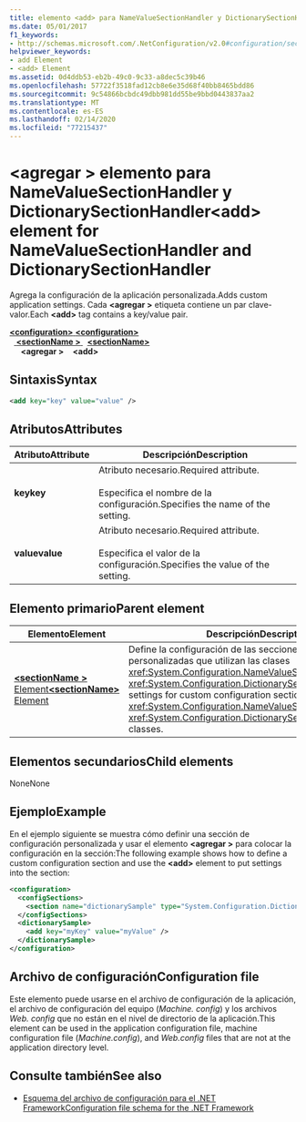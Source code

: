 ```yaml
---
title: elemento <add> para NameValueSectionHandler y DictionarySectionHandler
ms.date: 05/01/2017
f1_keywords:
- http://schemas.microsoft.com/.NetConfiguration/v2.0#configuration/sectionName/add
helpviewer_keywords:
- add Element
- <add> Element
ms.assetid: 0d4ddb53-eb2b-49c0-9c33-a8dec5c39b46
ms.openlocfilehash: 57722f3518fad12cb8e6e35d68f40bb8465bdd86
ms.sourcegitcommit: 9c54866bcbdc49dbb981dd55be9bbd0443837aa2
ms.translationtype: MT
ms.contentlocale: es-ES
ms.lasthandoff: 02/14/2020
ms.locfileid: "77215437"
---
```

# <a name="add-element-for-namevaluesectionhandler-and-dictionarysectionhandler"></a><span data-ttu-id="c68b8-102">\<agregar > elemento para NameValueSectionHandler y DictionarySectionHandler</span><span class="sxs-lookup"><span data-stu-id="c68b8-102">\<add> element for NameValueSectionHandler and DictionarySectionHandler</span></span>

<span data-ttu-id="c68b8-103">Agrega la configuración de la aplicación personalizada.</span><span class="sxs-lookup"><span data-stu-id="c68b8-103">Adds custom application settings.</span></span> <span data-ttu-id="c68b8-104">Cada **\<agregar >** etiqueta contiene un par clave-valor.</span><span class="sxs-lookup"><span data-stu-id="c68b8-104">Each **\<add>** tag contains a key/value pair.</span></span>

<span data-ttu-id="c68b8-105">[ **\<configuration>** ](configuration-element.md)</span><span class="sxs-lookup"><span data-stu-id="c68b8-105">[**\<configuration>**](configuration-element.md)</span></span>\
<span data-ttu-id="c68b8-106">&nbsp;&nbsp;[ **\<sectionName >** ](custom-element-2.md)</span><span class="sxs-lookup"><span data-stu-id="c68b8-106">&nbsp;&nbsp;[**\<sectionName>**](custom-element-2.md)</span></span>\
<span data-ttu-id="c68b8-107">&nbsp;&nbsp;&nbsp;&nbsp; **\<agregar >**</span><span class="sxs-lookup"><span data-stu-id="c68b8-107">&nbsp;&nbsp;&nbsp;&nbsp;**\<add>**</span></span>

## <a name="syntax"></a><span data-ttu-id="c68b8-108">Sintaxis</span><span class="sxs-lookup"><span data-stu-id="c68b8-108">Syntax</span></span>

```xml
<add key="key" value="value" />
```

## <a name="attributes"></a><span data-ttu-id="c68b8-109">Atributos</span><span class="sxs-lookup"><span data-stu-id="c68b8-109">Attributes</span></span>

| <span data-ttu-id="c68b8-110">Atributo</span><span class="sxs-lookup"><span data-stu-id="c68b8-110">Attribute</span></span> | <span data-ttu-id="c68b8-111">Descripción</span><span class="sxs-lookup"><span data-stu-id="c68b8-111">Description</span></span> |
| --------- | ----------- |
| <span data-ttu-id="c68b8-112">**key**</span><span class="sxs-lookup"><span data-stu-id="c68b8-112">**key**</span></span>   | <span data-ttu-id="c68b8-113">Atributo necesario.</span><span class="sxs-lookup"><span data-stu-id="c68b8-113">Required attribute.</span></span><br><br><span data-ttu-id="c68b8-114">Especifica el nombre de la configuración.</span><span class="sxs-lookup"><span data-stu-id="c68b8-114">Specifies the name of the setting.</span></span> |
| <span data-ttu-id="c68b8-115">**value**</span><span class="sxs-lookup"><span data-stu-id="c68b8-115">**value**</span></span> | <span data-ttu-id="c68b8-116">Atributo necesario.</span><span class="sxs-lookup"><span data-stu-id="c68b8-116">Required attribute.</span></span><br><br><span data-ttu-id="c68b8-117">Especifica el valor de la configuración.</span><span class="sxs-lookup"><span data-stu-id="c68b8-117">Specifies the value of the setting.</span></span> |

## <a name="parent-element"></a><span data-ttu-id="c68b8-118">Elemento primario</span><span class="sxs-lookup"><span data-stu-id="c68b8-118">Parent element</span></span>

| <span data-ttu-id="c68b8-119">Elemento</span><span class="sxs-lookup"><span data-stu-id="c68b8-119">Element</span></span> | <span data-ttu-id="c68b8-120">Descripción</span><span class="sxs-lookup"><span data-stu-id="c68b8-120">Description</span></span> |
| ------- | ------------|
| [<span data-ttu-id="c68b8-121"> **\<sectionName >** Element</span><span class="sxs-lookup"><span data-stu-id="c68b8-121">**\<sectionName>** Element</span></span>](custom-element-2.md) | <span data-ttu-id="c68b8-122">Define la configuración de las secciones de configuración personalizadas que utilizan las clases <xref:System.Configuration.NameValueSectionHandler> y <xref:System.Configuration.DictionarySectionHandler>.</span><span class="sxs-lookup"><span data-stu-id="c68b8-122">Defines settings for custom configuration sections that use the <xref:System.Configuration.NameValueSectionHandler> and <xref:System.Configuration.DictionarySectionHandler> classes.</span></span> |

## <a name="child-elements"></a><span data-ttu-id="c68b8-123">Elementos secundarios</span><span class="sxs-lookup"><span data-stu-id="c68b8-123">Child elements</span></span>

<span data-ttu-id="c68b8-124">None</span><span class="sxs-lookup"><span data-stu-id="c68b8-124">None</span></span>

## <a name="example"></a><span data-ttu-id="c68b8-125">Ejemplo</span><span class="sxs-lookup"><span data-stu-id="c68b8-125">Example</span></span>

<span data-ttu-id="c68b8-126">En el ejemplo siguiente se muestra cómo definir una sección de configuración personalizada y usar el elemento **\<agregar >** para colocar la configuración en la sección:</span><span class="sxs-lookup"><span data-stu-id="c68b8-126">The following example shows how to define a custom configuration section and use the **\<add>** element to put settings into the section:</span></span>

```xml
<configuration>
  <configSections>
    <section name="dictionarySample" type="System.Configuration.DictionarySectionHandler,System" />
  </configSections>
  <dictionarySample>
    <add key="myKey" value="myValue" />
  </dictionarySample>
</configuration>
```

## <a name="configuration-file"></a><span data-ttu-id="c68b8-127">Archivo de configuración</span><span class="sxs-lookup"><span data-stu-id="c68b8-127">Configuration file</span></span>

<span data-ttu-id="c68b8-128">Este elemento puede usarse en el archivo de configuración de la aplicación, el archivo de configuración del equipo (*Machine. config*) y los archivos *Web. config* que no están en el nivel de directorio de la aplicación.</span><span class="sxs-lookup"><span data-stu-id="c68b8-128">This element can be used in the application configuration file, machine configuration file (*Machine.config*), and *Web.config* files that are not at the application directory level.</span></span>

## <a name="see-also"></a><span data-ttu-id="c68b8-129">Consulte también</span><span class="sxs-lookup"><span data-stu-id="c68b8-129">See also</span></span>

- [<span data-ttu-id="c68b8-130">Esquema del archivo de configuración para el .NET Framework</span><span class="sxs-lookup"><span data-stu-id="c68b8-130">Configuration file schema for the .NET Framework</span></span>](index.md)
